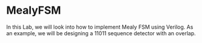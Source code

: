 # MealyFSM
In this Lab, we will look into how to implement Mealy FSM using Verilog. As an example, we will be designing a 11011 sequence detector with an overlap.
